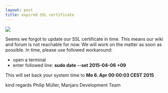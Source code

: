 ```yaml
---
layout: post
title: expired SSL certificate 
---
```


<img src="{{ site.baseurl }}/images/lock.jpg">

Seems we forgot to update our SSL certificate in time. This means our wiki and forum is not reachable for now.
We will work on the matter as soon as possible. In time, please use followed workaround:

* open a terminal
* enter followed line: **sudo date --set 2015-04-06 +09**

This will set back your system time to **Mo 6. Apr 00:00:03 CEST 2015**

kind regards
Philip Müller, Manjaro Development Team
